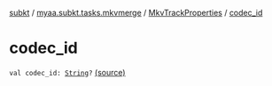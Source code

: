 [subkt](../../index.md) / [myaa.subkt.tasks.mkvmerge](../index.md) / [MkvTrackProperties](index.md) / [codec_id](./codec_id.md)

# codec_id

`val codec_id: `[`String`](https://kotlinlang.org/api/latest/jvm/stdlib/kotlin/-string/index.html)`?` [(source)](https://github.com/Myaamori/SubKt/blob/0.1.7/src/main/kotlin/myaa/subkt/tasks/mkvmerge/mkvmerge.kt#L80)
